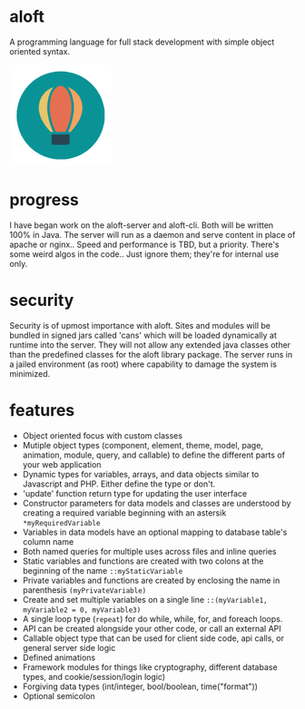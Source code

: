 # aloft

A programming language for full stack development with simple object oriented syntax.

![icon](https://github.com/exopacket/aloft/blob/main/aloft_icon_sm.png)

# progress

I have began work on the aloft-server and aloft-cli. Both will be written 100% in Java. The server will run as a daemon and serve content in place of apache or nginx.. Speed and performance is TBD, but a priority. There's some weird algos in the code.. Just ignore them; they're for internal use only.

# security

Security is of upmost importance with aloft. Sites and modules will be bundled in signed jars called 'cans' which will be loaded dynamically at runtime into the server. They will not allow any extended java classes other than the predefined classes for the aloft library package. The server runs in a jailed environment (as root) where capability to damage the system is minimized.  

# features

  - Object oriented focus with custom classes
  - Mutiple object types (component, element, theme, model, page, animation, module, query, and callable) to define the different parts of your web application
  - Dynamic types for variables, arrays, and data objects similar to Javascript and PHP. Either define the type or don't.
  - 'update' function return type for updating the user interface
  - Constructor parameters for data models and classes are understood by creating a required variable beginning with an astersik `*myRequiredVariable`
  - Variables in data models have an optional mapping to database table's column name
  - Both named queries for multiple uses across files and inline queries
  - Static variables and functions are created with two colons at the beginning of the name `::myStaticVariable`
  - Private variables and functions are created by enclosing the name in parenthesis `(myPrivateVariable)`
  - Create and set multiple variables on a single line `::(myVariable1, myVariable2 = 0, myVariable3)`
  - A single loop type (`repeat`) for do while, while, for, and foreach loops.
  - API can be created alongside your other code, or call an external API
  - Callable object type that can be used for client side code, api calls, or general server side logic
  - Defined animations
  - Framework modules for things like cryptography, different database types, and cookie/session/login logic)
  - Forgiving data types (int/integer, bool/boolean, time("format"))
  - Optional semicolon
